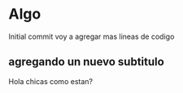 # Algo

Initial commit
voy a agregar mas lineas de codigo

## agregando un nuevo subtitulo

Hola chicas como estan?
